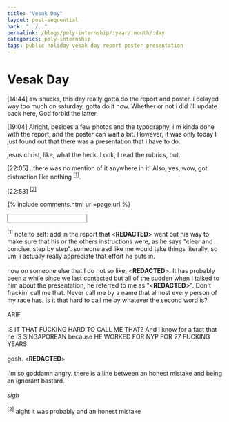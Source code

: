 ```yaml
---
title: "Vesak Day"
layout: post-sequential
back: "../.."
permalink: /blogs/poly-internship/:year/:month/:day
categories: poly-internship
tags: public holiday vesak day report poster presentation
---
```

# Vesak Day

<span class="timestamp">[14:44]</span> aw shucks, this day really gotta do the report and poster. i delayed way too much on saturday, gotta do it now. Whether or not i did i'll update back here, God forbid the latter.

<span class="timestamp">[19:04]</span> Alright, besides a few photos and the typography, i'm kinda done with the report, and the poster can wait a bit. However, it was only today I just found out that there was a presentation that i have to do.

jesus christ, like, what the heck. Look, I read the rubrics, but..

<span class="timestamp">[22:05]</span> ..there was no mention of it anywhere in it! Also, yes, wow, got distraction like nothing <sup><a href="#1">[1]</a></sup>.

<span class="timestamp">[22:53]</span> <sup><a href="#2">[2]</a></sup>

{% include comments.html url=page.url %}

<input id="password-input" type="password" class="text-secret" onkeyup="unlock()" autocomplete="off">

<span class="disable-selection" id="truth" style="display:block;"><sup id="1">[1]</sup> note to self: add in the report that <span class='disable-selection' ondblclick="this.innerHTML='mr alan'">&lt;<b>REDACTED</b>&gt;</span> went out his way to make sure that his or the others instructions were, as he says "clear and concise, step by step". someone asd like me would take things literally, so um, i actually really appreciate that effort he puts in.<br><br>now on someone else that I do not so like, <span class='disable-selection' ondblclick="this.innerHTML='Mr Sunny Sin, the SIM'">&lt;<b>REDACTED</b>&gt;</span>. It has probably been a while since we last contacted but all of the sudden when I talked to him about the presentation, he referred to me as "<span class='disable-selection' ondblclick="this.innerHTML='Muhammad'">&lt;<b>REDACTED</b>&gt;</span>". Don't frackin' call me that. Never call me by a name that almost every person of my race has. Is it that hard to call me by whatever the second word is? <BR><BR>ARIF<BR><BR>IS IT THAT FUCKING HARD TO CALL ME THAT? And i know for a fact that he IS SINGAPOREAN because HE WORKED FOR NYP FOR 27 FUCKING YEARS<br><br>gosh. <span class='disable-selection' ondblclick="this.innerHTML='call every malay boy muhammad then, huh? fuckface mcgee'">&lt;<b>REDACTED</b>&gt;</span><br><br>i'm so goddamn angry. there is a line between an honest mistake and being an ignorant bastard.<br><br>_sigh_<br><br><sup id="2">[2]</sup> aight it was probably and an honest mistake</span>

